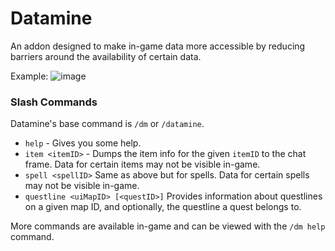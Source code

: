 # Datamine

An addon designed to make in-game data more accessible by reducing barriers around the availability of certain data.

Example:
![image](https://github.com/Ghostopheles/Datamine/assets/10636803/0f8d6924-e516-44dc-bf86-e98be7ca9d84)

### Slash Commands

Datamine's base command is `/dm` or `/datamine`.

- `help` - Gives you some help.
- `item <itemID>` - Dumps the item info for the given `itemID` to the chat frame. Data for certain items may not be visible in-game.
- `spell <spellID>` Same as above but for spells. Data for certain spells may not be visible in-game.
- `questline <uiMapID> [<questID>]` Provides information about questlines on a given map ID, and optionally, the questline a quest belongs to.

More commands are available in-game and can be viewed with the `/dm help` command.
